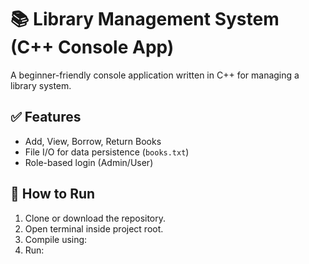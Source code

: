 # 📚 Library Management System (C++ Console App)

A beginner-friendly console application written in C++ for managing a library system.

## ✅ Features
- Add, View, Borrow, Return Books
- File I/O for data persistence (`books.txt`)
- Role-based login (Admin/User)

## 🚀 How to Run

1. Clone or download the repository.
2. Open terminal inside project root.
3. Compile using:
4. Run:
